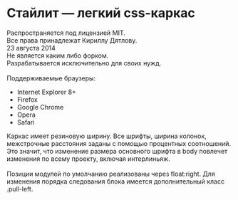 Стайлит — легкий css-каркас
=======
Распространяется под лицензией MIT.<br/>
Все права принадлежат Кириллу Дятлову.<br/>
23 августа 2014 <br/>
Не является каким либо форком. <br/>
Разрабатывается исключительно для своих нужд.<br/><br/>
Поддерживаемые браузеры:
    <ul>
        <li>Internet Explorer 8+</li>
        <li>Firefox</li>
        <li>Google Chrome</li>
        <li>Opera</li>
        <li>Safari</li>
    </ul>
    
Каркас имеет резиновую ширину. 
Все шрифты, ширина колонок, межстрочные расстояния заданы с помощью процентных соотношений. Это значит, что изменение размера основного шрифта в body повлечет изменения по всему проекту, включая интерлиньяж.<br/><br/>
Позиции модулей по умолчанию реализованы через float:right. Для изменения порядка следования блока имеется дополнительный класс .pull-left.
